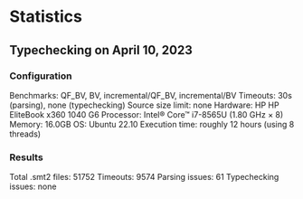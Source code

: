 # Statistics

## Typechecking on April 10, 2023

### Configuration

Benchmarks: QF\_BV, BV, incremental/QF\_BV, incremental/BV
Timeouts: 30s (parsing), none (typechecking)
Source size limit: none
Hardware: HP HP EliteBook x360 1040 G6
Processor: Intel® Core™ i7-8565U (1.80 GHz × 8)
Memory: 16.0GB
OS: Ubuntu 22.10
Execution time: roughly 12 hours (using 8 threads)

### Results

Total .smt2 files: 51752
Timeouts: 9574
Parsing issues: 61
Typechecking issues: none

